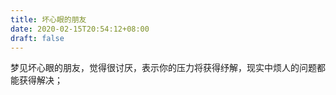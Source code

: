 ```yaml
---
title: 坏心眼的朋友
date: 2020-02-15T20:54:12+08:00
draft: false
---
```


梦见坏心眼的朋友，觉得很讨厌，表示你的压力将获得纾解，现实中烦人的问题都能获得解决；